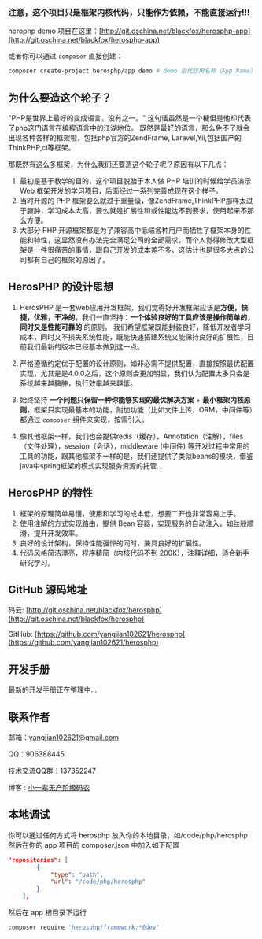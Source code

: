 ### 注意，这个项目只是框架内核代码，只能作为依赖，不能直接运行!!!

herophp demo 项目在这里：[http://git.oschina.net/blackfox/herosphp-app](http://git.oschina.net/blackfox/herosphp-app)

或者你可以通过 `composer` 直接创建：

```bash
composer create-project herosphp/app demo # demo 指代应用名称（App Name）
```

## 为什么要造这个轮子？

"PHP是世界上最好的变成语言，没有之一。" 这句话虽然是一个梗但是他却代表了php这门语言在编程语言中的江湖地位。
既然是最好的语言，那么免不了就会出现各种各样的框架啦，包括php官方的ZendFrame, Laravel,Yii,包括国产的ThinkPHP,ci等框架。

那既然有这么多框架，为什么我们还要造这个轮子呢？原因有以下几点：

1. 最初是基于教学的目的，这个项目脱胎于本人做 PHP 培训的时候给学员演示 Web 框架开发的学习项目，后面经过一系列完善成现在这个样子。
2. 当时开源的 PHP 框架要么就过于重量级，像ZendFrame,ThinkPHP那样太过于臃肿，学习成本太高，要么就是扩展性和或性能达不到要求，使用起来不那么方便。
3. 大部分 PHP 开源框架都是为了兼容高中低端各种用户而牺牲了框架本身的性能和特性，这显然没有办法完全满足公司的全部需求，而个人觉得修改大型框架是一件很痛苦的事情，跟自己开发的成本差不多。这估计也是很多大点的公司都有自己的框架的原因了。

## HerosPHP 的设计思想
1. HerosPHP 是一套web应用开发框架，我们觉得好开发框架应该是**方便，快捷，优雅，干净的**，我们一直坚持：**一个体验良好的工具应该是操作简单的，同时又是性能可靠的** 的原则。
我们希望框架既能封装良好，降低开发者学习成本，同时又不损失系统性能，既能快速搭建系统又能保持良好的扩展性，目前我们最新的版本已经基本做到这一点。

2. 严格遵循约定优于配置的设计原则，如非必需不提供配置，直接按照最优配置实现，尤其是是4.0.0之后，这个原则会更加明显，我们认为配置太多只会是系统越来越臃肿，执行效率越来越低。

3. 始终坚持 **一个问题只保留一种你能够实现的最优解决方案** + **最小框架内核原则**，框架只实现最基本的功能，附加功能（比如文件上传，ORM，中间件等）都通过 `composer` 组件来实现，按需引入。

4. 像其他框架一样，我们也会提供redis（缓存），Annotation（注解），files（文件处理），session（会话），middleware (中间件) 等开发过程中常用的工具的功能，跟其他框架不一样的是，我们还提供了类似beans的模块，借鉴java中spring框架的模式实现服务资源的托管...

## HerosPHP 的特性
1. 框架的原理简单易懂，使用和学习的成本低，想要二开也非常容易上手。
2. 使用注解的方式实现路由，提供 Bean 容器，实现服务的自动注入，如丝般顺滑，提升开发效率。
3. 良好的设计架构，保持性能强悍的同时，兼具良好的扩展性。
4. 代码风格简洁漂亮，程序精简（内核代码不到 200K），注释详细，适合新手研究学习。


## GitHub 源码地址

码云: [http://git.oschina.net/blackfox/herosphp](http://git.oschina.net/blackfox/herosphp)

GitHub: [https://github.com/yangjian102621/herosphp](https://github.com/yangjian102621/herosphp)

## 开发手册

最新的开发手册正在整理中...

## 联系作者

邮箱：<a href="mailto:yangjian102621@gmail.com">yangjian102621@gmail.com</a>

QQ：906388445

技术交流QQ群：137352247

博客 : [小一辈无产阶级码农](https://www.r9it.com)

## 本地调试
你可以通过任何方式将 herosphp 放入你的本地目录，如/code/php/herosphp
然后在你的 app 项目的 composer.json 中加入如下配置

```json
"repositories": [
        {
            "type": "path",
            "url": "/code/php/herosphp"
        }
    ],
```

然后在 app 根目录下运行

```bash
composer require 'herosphp/framework:*@dev'
```